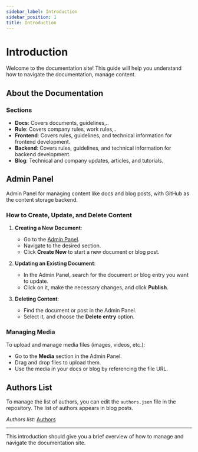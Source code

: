 ```yaml
---
sidebar_label: Introduction
sidebar_position: 1
title: Introduction
---
```


# Introduction

Welcome to the documentation site! This guide will help you understand how to navigate the documentation, manage content.

## About the Documentation

### Sections

- **Docs**: Covers documents, guidelines,..
- **Rule**: Covers company rules, work rules,..
- **Frontend**: Covers rules, guidelines, and technical information for frontend development.
- **Backend**: Covers rules, guidelines, and technical information for backend development.
- **Blog**: Technical and company updates, articles, and tutorials.
  
<!-- Explore the documentation for detailed guides on:
- **Frontend Development**: Frameworks, UI/UX standards, and integrations.
- **Backend Development**: API design, database schemas, and server management. -->

## Admin Panel

Admin Panel for managing content like docs and blog posts, with GitHub as the content storage backend.

### How to Create, Update, and Delete Content

1. **Creating a New Document**:
   - Go to the [Admin Panel](https://doc.example.com/admin/).
   - Navigate to the desired section.
   - Click **Create New** to start a new document or blog post.

2. **Updating an Existing Document**:
   - In the Admin Panel, search for the document or blog entry you want to update.
   - Click on it, make the necessary changes, and click **Publish**.

3. **Deleting Content**:
   - Find the document or post in the Admin Panel.
   - Select it, and choose the **Delete entry** option.

### Managing Media

To upload and manage media files (images, videos, etc.):
- Go to the **Media** section in the Admin Panel.
- Drag and drop files to upload them.
- Use the media in your docs or blog by referencing the file URL.

## Authors List

To manage the list of authors, you can edit the `authors.json` file in the repository. The list of authors appears in blog posts.

*Authors list*: [Authors](https://github.com/QuangLiem59/BaseDocumentationSite/edit/master/blog/authors.json)

---

This introduction should give you a brief overview of how to manage and navigate the documentation site.
